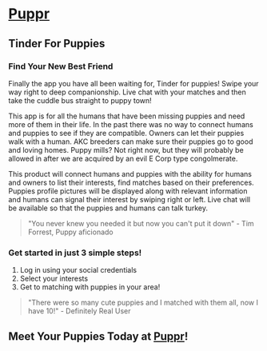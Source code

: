 # [Puppr](https://timoshishi-puppr.herokuapp.com/)

## Tinder For Puppies

### Find Your New Best Friend

Finally the app you have all been waiting for, Tinder for puppies! Swipe your
way right to deep companionship. Live chat with your matches and then take the
cuddle bus straight to puppy town!

This app is for all the humans that have been missing puppies and need more of
them in their life. In the past there was no way to connect humans and puppies
to see if they are compatible. Owners can let their puppies walk with a human.
AKC breeders can make sure their puppies go to good and loving homes. Puppy
mills? Not right now, but they will probably be allowed in after we are acquired
by an evil E Corp type congolmerate.

This product will connect humans and puppies with the ability for humans and
owners to list their interests, find matches based on their preferences. Puppies
profile pictures will be displayed along with relevant information and humans
can signal their interest by swiping right or left. Live chat will be available
so that the puppies and humans can talk turkey.

> "You never knew you needed it but now you can't put it down" - Tim Forrest,
> Puppy aficionado

### Get started in just 3 simple steps!

1.  Log in using your social credentials
2.  Select your interests
3.  Get to matching with puppies in your area!

> "There were so many cute puppies and I matched with them all, now I have
> 10!" - Definitely Real User

## Meet Your Puppies Today at [Puppr](https://timoshishi-puppr.herokuapp.com/)!
